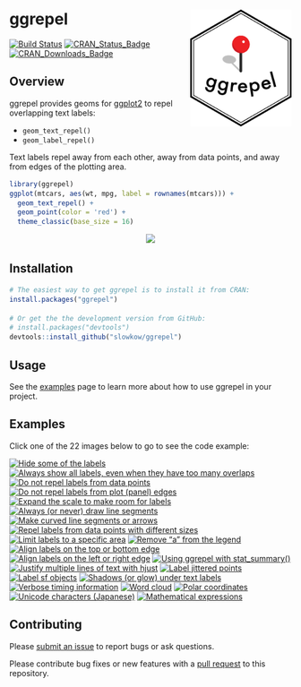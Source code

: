 ggrepel <img src="man/figures/logo.svg" width="181px" align="right" />
============================================

[![Build Status][bb]][githubactions] [![CRAN_Status_Badge][cb]][cran] [![CRAN_Downloads_Badge][db]][r-pkg]

[bb]: https://github.com/slowkow/ggrepel/workflows/R-CMD-check/badge.svg
[githubactions]: https://github.com/slowkow/ggrepel/actions?query=workflow%3AR-CMD-check

[cb]: https://www.r-pkg.org/badges/version/ggrepel?color=blue
[cran]: https://CRAN.R-project.org/package=ggrepel

[db]: https://cranlogs.r-pkg.org/badges/ggrepel
[r-pkg]: https://cranlogs.r-pkg.org

Overview
--------

ggrepel provides geoms for [ggplot2] to repel overlapping text labels:

[ggplot2]: https://ggplot2.tidyverse.org

- `geom_text_repel()`
- `geom_label_repel()`

Text labels repel away from each other, away from data points, and away
from edges of the plotting area.

```r
library(ggrepel)
ggplot(mtcars, aes(wt, mpg, label = rownames(mtcars))) +
  geom_text_repel() +
  geom_point(color = 'red') +
  theme_classic(base_size = 16)
```
<p align="center">
<img src="https://imgur.com/ii9ova8.gif" />
</p>

Installation
------------

```r
# The easiest way to get ggrepel is to install it from CRAN:
install.packages("ggrepel")

# Or get the the development version from GitHub:
# install.packages("devtools")
devtools::install_github("slowkow/ggrepel")
```

Usage
-----

See the [examples] page to learn more about how to use ggrepel in your project.

[examples]: https://ggrepel.slowkow.com/articles/examples.html

Examples
--------

Click one of the 22 images below to go to see the code example:

<a href="https://ggrepel.slowkow.com/articles/examples.html#hide-some-of-the-labels"><img width="200" src="https://raw.githubusercontent.com/slowkow/ggrepel/master/docs/articles/examples_files/figure-html/empty_string-1.png" alt="Hide some of the labels"></img></a>
<a href="https://ggrepel.slowkow.com/articles/examples.html#always-show-all-labels-even-when-they-have-too-many-overlaps"><img width="200" src="https://raw.githubusercontent.com/slowkow/ggrepel/master/docs/articles/examples_files/figure-html/show_all_labels-1.png" alt="Always show all labels, even when they have too many overlaps"></img></a>
<a href="https://ggrepel.slowkow.com/articles/examples.html#do-not-repel-labels-from-data-points"><img width="200" src="https://raw.githubusercontent.com/slowkow/ggrepel/master/docs/articles/examples_files/figure-html/point_size_na-1.png" alt="Do not repel labels from data points"></img></a>
<a href="https://ggrepel.slowkow.com/articles/examples.html#do-not-repel-labels-from-plot-panel-edges"><img width="200" src="https://raw.githubusercontent.com/slowkow/ggrepel/master/docs/articles/examples_files/figure-html/plot_edges-1.png" alt="Do not repel labels from plot (panel) edges"></img></a>
<a href="https://ggrepel.slowkow.com/articles/examples.html#expand-the-scale-to-make-room-for-labels"><img width="200" src="https://raw.githubusercontent.com/slowkow/ggrepel/master/docs/articles/examples_files/figure-html/expand_scale-1.png" alt="Expand the scale to make room for labels"></img></a>
<a href="https://ggrepel.slowkow.com/articles/examples.html#always-or-never-draw-line-segments"><img width="200" src="https://raw.githubusercontent.com/slowkow/ggrepel/master/docs/articles/examples_files/figure-html/all_segments-1.png" alt="Always (or never) draw line segments"></img></a>
<a href="https://ggrepel.slowkow.com/articles/examples.html#make-curved-line-segments-or-arrows"><img width="200" src="https://raw.githubusercontent.com/slowkow/ggrepel/master/docs/articles/examples_files/figure-html/line_curve-1.png" alt="Make curved line segments or arrows"></img></a>
<a href="https://ggrepel.slowkow.com/articles/examples.html#repel-labels-from-data-points-with-different-sizes"><img width="200" src="https://raw.githubusercontent.com/slowkow/ggrepel/master/docs/articles/examples_files/figure-html/point_size_cars-1.png" alt="Repel labels from data points with different
sizes"></img></a>
<a href="https://ggrepel.slowkow.com/articles/examples.html#limit-labels-to-a-specific-area"><img width="200" src="https://raw.githubusercontent.com/slowkow/ggrepel/master/docs/articles/examples_files/figure-html/xlim-1.png" alt="Limit labels to a specific area"></img></a>
<a href="https://ggrepel.slowkow.com/articles/examples.html#remove-a-from-the-legend"><img width="200" src="https://raw.githubusercontent.com/slowkow/ggrepel/master/docs/articles/examples_files/figure-html/remove_a_2-1.png" alt="Remove “a” from the legend"></img></a>
<a href="https://ggrepel.slowkow.com/articles/examples.html#align-labels-on-the-top-or-bottom-edge"><img width="200" src="https://raw.githubusercontent.com/slowkow/ggrepel/master/docs/articles/examples_files/figure-html/direction_x-1.png" alt="Align labels on the top or bottom edge"></img></a>
<a href="https://ggrepel.slowkow.com/articles/examples.html#align-labels-on-the-left-or-right-edge"><img width="200" src="https://raw.githubusercontent.com/slowkow/ggrepel/master/docs/articles/examples_files/figure-html/direction_y-1.png" alt="Align labels on the left or right edge"></img></a>
<a href="https://ggrepel.slowkow.com/articles/examples.html#using-ggrepel-with-stat_summary"><img width="200" src="https://raw.githubusercontent.com/slowkow/ggrepel/master/docs/articles/examples_files/figure-html/stat_summary-1.png" alt="Using ggrepel with stat_summary()"></img></a>
<a href="https://ggrepel.slowkow.com/articles/examples.html#justify-multiple-lines-of-text-with-hjust"><img width="200" src="https://raw.githubusercontent.com/slowkow/ggrepel/master/docs/articles/examples_files/figure-html/geom_text_repel-hjust-1.png" alt="Justify multiple lines of text with hjust"></img></a>
<a href="https://ggrepel.slowkow.com/articles/examples.html#label-jittered-points"><img width="200" src="https://raw.githubusercontent.com/slowkow/ggrepel/master/docs/articles/examples_files/figure-html/jitter-1.png" alt="Label jittered points"></img></a>
<a href="https://ggrepel.slowkow.com/articles/examples.html#label-sf-objects"><img width="200" src="https://raw.githubusercontent.com/slowkow/ggrepel/master/docs/articles/examples_files/figure-html/label-sf-objects-1.png" alt="Label sf objects"></img></a>
<a href="https://ggrepel.slowkow.com/articles/examples.html#shadows-or-glow-under-text-labels"><img width="200" src="https://raw.githubusercontent.com/slowkow/ggrepel/master/docs/articles/examples_files/figure-html/shadowtext-1.png" alt="Shadows (or glow) under text labels"></img></a>
<a href="https://ggrepel.slowkow.com/articles/examples.html#verbose-timing-information"><img width="200" src="https://raw.githubusercontent.com/slowkow/ggrepel/master/docs/articles/examples_files/figure-html/timing-1.png" alt="Verbose timing information"></img></a>
<a href="https://ggrepel.slowkow.com/articles/examples.html#word-cloud"><img width="200" src="https://raw.githubusercontent.com/slowkow/ggrepel/master/docs/articles/examples_files/figure-html/wordcloud-1.png" alt="Word cloud"></img></a>
<a href="https://ggrepel.slowkow.com/articles/examples.html#polar-coordinates"><img width="200" src="https://raw.githubusercontent.com/slowkow/ggrepel/master/docs/articles/examples_files/figure-html/polar-1.png" alt="Polar coordinates"></img></a>
<a href="https://ggrepel.slowkow.com/articles/examples.html#unicode-characters-japanese"><img width="200" src="https://raw.githubusercontent.com/slowkow/ggrepel/master/docs/articles/examples_files/figure-html/japanese-1.png" alt="Unicode characters (Japanese)"></img></a>
<a href="https://ggrepel.slowkow.com/articles/examples.html#mathematical-expressions"><img width="200" src="https://raw.githubusercontent.com/slowkow/ggrepel/master/docs/articles/examples_files/figure-html/math-1.png" alt="Mathematical expressions"></img></a>


Contributing
------------

Please [submit an issue][issues] to report bugs or ask questions.

Please contribute bug fixes or new features with a [pull request][pull] to this
repository.

[issues]: https://github.com/slowkow/ggrepel/issues
[pull]: https://help.github.com/articles/using-pull-requests/
